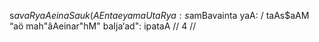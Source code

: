 s$avaRyaAeinaSau k(AEntaeya maUtaRya: s$amBavainta yaA: /
taAs$aAM “aö mah"âAeinar"hM" baIja‘ad": ipataA // 4 //